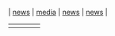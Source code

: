 | [news](news.md) | [media](media.md) | [news](news.md) | [news](news.md) |



|    |    |    |    |
|----|----|----|----|
|    |    |    |    |